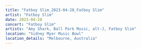 ```yaml
---
title: "Fatboy Slim_2023-04-28_Fatboy Slim"
artist: "Fatboy Slim"
date: 2023-04-28
concert: "Fatboy Slim"
artists: "Amy Shark, Ball Park Music, alt-J, Fatboy Slim"
location: "Sidney Myer Music Bowl"
location_details: "Melbourne, Australia"
---
```

